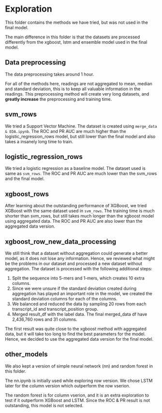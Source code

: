 # Exploration

This folder contains the methods we have tried, but was not used in the final model. 

The main difference in this folder is that the datasets are processed differently from the xgboost, lstm and ensemble model used in the final model.

## Data preprocessing
The data preprocessing takes around 1 hour.

For all of the methods here, readings are not aggregated to mean, median and standard deviation, this is to keep all valuable information in the readings. This preprocessing method will create very long datasets, and **greatly increase** the preprocessing and training time.

## svm_rows
We tried a Support Vector Machine. The dataset is created using `merge_data & EDA.ipynb`. The ROC and PR AUC are much higher than the logistic_regression_rows model, but still lower than the final model and also takes a insanely long time to train.

## logistic_regression_rows
We tried a logistic regression as a baseline model. The dataset used is same as `svm_rows`. The ROC and PR AUC are much lower than the svm_rows and the final model.

## xgboost_rows
After learning about the outstanding performance of XGBoost, we tried XGBoost with the same dataset used in `svm_rows`. The training time is much shorter than svm_rows, but still takes much longer than the xgboost model using aggregated data. The ROC and PR AUC are also lower than the aggregated data version. 

## xgboost_row_new_data_processing
We still think that a dataset without aggregation could generate a better model, as it does not lose any information. Hence, we reviewed what might be the problems in our dataset and processed a new dataset without aggregation.
The dataset is processed with the following additional steps:
1. Split the sequence into 5-mers and 1-mers, which creates 10 extra columns.
2. Since we were unsure if the standard deviation created during aggregation has played an important role in the model, we created the standard deviation columns for each of the columns.
3. We balanced and reduced the data by sampling 20 rows from each transcript_id and transcript_position group.
4. Merged result_df with the label data. The final merged_data df have 2,436,760 rows and 31 columns. 

The first result was quite close to the xgboost method with aggregated data, but it will take too long to find the best parameters for the model. Hence, we decided to use the aggregated data version for the final model.

## other_models
We also kept a version of simple neural network (nn) and random forest in this folder. 

The nn.ipynb is initially used while exploring row version. We chose LSTM later for the column version which outperform the row vserion. 

The random forest is for column vserion, and it is an extra exploration to test if it outperform XGBoost and LSTM. Since the ROC & PR result is not outstanding, this model is not selected. 